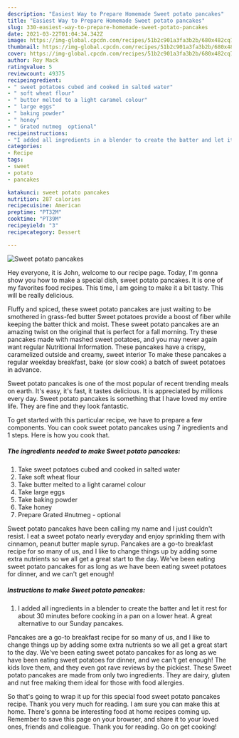 ```yaml
---
description: "Easiest Way to Prepare Homemade Sweet potato pancakes"
title: "Easiest Way to Prepare Homemade Sweet potato pancakes"
slug: 330-easiest-way-to-prepare-homemade-sweet-potato-pancakes
date: 2021-03-22T01:04:34.342Z
image: https://img-global.cpcdn.com/recipes/51b2c901a3fa3b2b/680x482cq70/sweet-potato-pancakes-recipe-main-photo.jpg
thumbnail: https://img-global.cpcdn.com/recipes/51b2c901a3fa3b2b/680x482cq70/sweet-potato-pancakes-recipe-main-photo.jpg
cover: https://img-global.cpcdn.com/recipes/51b2c901a3fa3b2b/680x482cq70/sweet-potato-pancakes-recipe-main-photo.jpg
author: Roy Mack
ratingvalue: 5
reviewcount: 49375
recipeingredient:
- " sweet potatoes cubed and cooked in salted water"
- " soft wheat flour"
- " butter melted to a light caramel colour"
- " large eggs"
- " baking powder"
- " honey"
- " Grated nutmeg  optional"
recipeinstructions:
- "I added all ingredients in a blender to create the batter and let it rest for about 30 minutes before cooking in a pan on a lower heat. A great alternative to our Sunday pancakes."
categories:
- Recipe
tags:
- sweet
- potato
- pancakes

katakunci: sweet potato pancakes 
nutrition: 287 calories
recipecuisine: American
preptime: "PT32M"
cooktime: "PT39M"
recipeyield: "3"
recipecategory: Dessert

---
```



![Sweet potato pancakes](https://img-global.cpcdn.com/recipes/51b2c901a3fa3b2b/680x482cq70/sweet-potato-pancakes-recipe-main-photo.jpg)

Hey everyone, it is John, welcome to our recipe page. Today, I'm gonna show you how to make a special dish, sweet potato pancakes. It is one of my favorites food recipes. This time, I am going to make it a bit tasty. This will be really delicious.

Fluffy and spiced, these sweet potato pancakes are just waiting to be smothered in grass-fed butter Sweet potatoes provide a boost of fiber while keeping the batter thick and moist. These sweet potato pancakes are an amazing twist on the original that is perfect for a fall morning. Try these pancakes made with mashed sweet potatoes, and you may never again want regular Nutritional Information. These pancakes have a crispy, caramelized outside and creamy, sweet interior To make these pancakes a regular weekday breakfast, bake (or slow cook) a batch of sweet potatoes in advance.

Sweet potato pancakes is one of the most popular of recent trending meals on earth. It's easy, it's fast, it tastes delicious. It is appreciated by millions every day. Sweet potato pancakes is something that I have loved my entire life. They are fine and they look fantastic.


To get started with this particular recipe, we have to prepare a few components. You can cook sweet potato pancakes using 7 ingredients and 1 steps. Here is how you cook that.

<!--inarticleads1-->

##### The ingredients needed to make Sweet potato pancakes:

1. Take  sweet potatoes cubed and cooked in salted water
1. Take  soft wheat flour
1. Take  butter melted to a light caramel colour
1. Take  large eggs
1. Take  baking powder
1. Take  honey
1. Prepare  Grated #nutmeg - optional


Sweet potato pancakes have been calling my name and I just couldn&#39;t resist. I eat a sweet potato nearly everyday and enjoy sprinkling them with cinnamon, peanut butter maple syrup. Pancakes are a go-to breakfast recipe for so many of us, and I like to change things up by adding some extra nutrients so we all get a great start to the day. We&#39;ve been eating sweet potato pancakes for as long as we have been eating sweet potatoes for dinner, and we can&#39;t get enough! 

<!--inarticleads2-->

##### Instructions to make Sweet potato pancakes:

1. I added all ingredients in a blender to create the batter and let it rest for about 30 minutes before cooking in a pan on a lower heat. A great alternative to our Sunday pancakes.


Pancakes are a go-to breakfast recipe for so many of us, and I like to change things up by adding some extra nutrients so we all get a great start to the day. We&#39;ve been eating sweet potato pancakes for as long as we have been eating sweet potatoes for dinner, and we can&#39;t get enough! The kids love them, and they even got rave reviews by the pickiest. These Sweet potato pancakes are made from only two ingredients. They are dairy, gluten and nut free making them ideal for those with food allergies. 

So that's going to wrap it up for this special food sweet potato pancakes recipe. Thank you very much for reading. I am sure you can make this at home. There's gonna be interesting food at home recipes coming up. Remember to save this page on your browser, and share it to your loved ones, friends and colleague. Thank you for reading. Go on get cooking!
